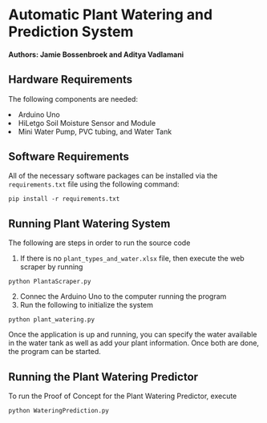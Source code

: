# Automatic Plant Watering and Prediction System

#### Authors: Jamie Bossenbroek and Aditya Vadlamani

## Hardware Requirements

The following components are needed:

<li> Arduino Uno
<li> HiLetgo Soil Moisture Sensor and Module
<li> Mini Water Pump, PVC tubing, and Water Tank

## Software Requirements

All of the necessary software packages can be installed via the `requirements.txt` file using the following command:

```
pip install -r requirements.txt
```

## Running Plant Watering System

The following are steps in order to run the source code

1. If there is no `plant_types_and_water.xlsx` file, then execute the web scraper by running

```
python PlantaScraper.py
```

2. Connec the Arduino Uno to the computer running the program
3. Run the following to initialize the system

```
python plant_watering.py
```

Once the application is up and running, you can specify the water available in the water tank as well as add your plant information. Once both are done, the program can be started.

## Running the Plant Watering Predictor

To run the Proof of Concept for the Plant Watering Predictor, execute

```
python WateringPrediction.py
```
